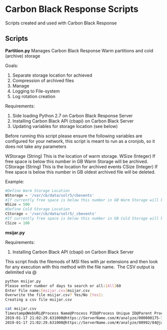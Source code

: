 # Carbon Black Response Scripts
Scripts created and used with Carbon Black Response

## Scripts
**Partition.py**
Manages Carbon Black Response Warm partitions and cold (archive) storage

Goals:
1. Separate storage location for achieved
2. Compression of archived files
3. Manage
4. Logging to File-system
5. Log rotation creation


Requirements:
1. Side loading Python 2.7 on Carbon Black Response Server
2. Installing Carbon Black  API (cbapi) on Carbon Black Server
3. Updating variables for storage location (see below)

Before running this script please ensure the following variables are configured for your network, this script is meant to run as a cronjob, so it does not take any parameters 



WStorage (String)  This is the location of warm storage.
WSize (Integer)    If free space is below this number in GB Warm Storage will be archived.
CStorage (String) This is the location for archived events
CSize (Integer) If free space is below this  number in GB oldest archived file will be deleted.

Example:
```python
#Define Warm Storage Location
WStorage = '/var/cb/data/solr5/cbevents'
#If currently free space is below this number in GB Warm Storage will be archived.
WSize = 500
#Define Cold Storage Location 
CStorage = '/var/cb/data/solr5/_cbevents'
#If currently free space is below this number in GB Cold Storage will be deleted 
CSize = 100
```


**msijar.py**

Requirements:
1. Installing Carbon Black API (cbapi) on Carbon Black Server

This script finds the filemods of MSI files with jar extensions and then look for any execution with this method with the file name.  The CSV output is delimited via @ 
```bash
python msijar.py 
Please enter number of days to search or all:[All]60 
Enter File name:[msijar.csv]msijar.csv 
Overwrite the file msijar.csv? Yes/No [Yes]: 
Creating a csv file msijar.csv
```
```bash
cat msijar.csv 
Timestamp@WebURL@Process Name@Process PID@Process Unique ID@Parent Process@Parent PID@Parent Unique ID@Command Line@Username@Hostname@IP Address@File Path@File MD5@Number of Network Connections@Number of Child Processes
2019-01-17 21:02:29.631000@https://ServerName.com/#/analyze/000000175-7777-1774-9999-999999-00000/7623@explorer.exe@6004@00000175-7777-1774-9999-999999-00000@userinit.exe@5932@00000175-0001@C:\Windows\Explorer.EXE@computername\username@ccomputername@0.0.0.0@c:\users\tbrady\desktop\malware.jar@d07fa3f1ace1936e3f7@0@4
2019-01-17 21:02:29.631000@https://ServerName.com/#/analyze/00992/84@javaw.exe@4336@000-0000-10f0-01d4-a999888-27823604825763@explorer.exe@6004@0000-0000-10f0-01d4-a999888-27823604825763@"C:\Program Files\Java\jre1.8.0_191\bin\javaw.exe" -jar "C:\Users\Username\Desktop\Malware.jar" @Hostname\Username@hostname@0.0.0.0@c:\users\username\desktop\malware.jar@d07fa3f1ace1936e3f7@0@6
```


